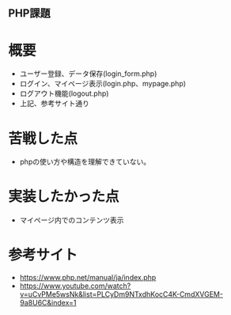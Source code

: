 ## PHP課題

# 概要
- ユーザー登録、データ保存(login_form.php)
- ログイン、マイページ表示(login.php、mypage.php)
- ログアウト機能(logout.php)
- 上記、参考サイト通り

# 苦戦した点
- phpの使い方や構造を理解できていない。

# 実装したかった点
- マイページ内でのコンテンツ表示

# 参考サイト
- https://www.php.net/manual/ja/index.php
- https://www.youtube.com/watch?v=uCvPMe5wsNk&list=PLCyDm9NTxdhKocC4K-CmdXVGEM-9a8U6C&index=1

